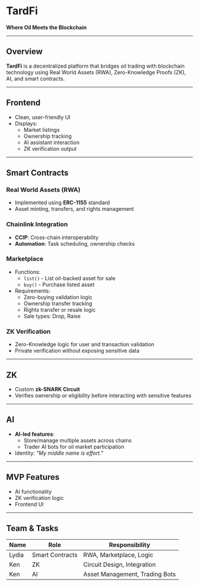# TardFi  
**Where Oil Meets the Blockchain**

---

## Overview  
**TardFi** is a decentralized platform that bridges oil trading with blockchain technology using Real World Assets (RWA), Zero-Knowledge Proofs (ZK), AI, and smart contracts.

---

## Frontend  
- Clean, user-friendly UI  
- Displays:
  - Market listings  
  - Ownership tracking  
  - AI assistant interaction  
  - ZK verification output  

---

## Smart Contracts  

### Real World Assets (RWA)  
- Implemented using **ERC-1155** standard  
- Asset minting, transfers, and rights management  

### Chainlink Integration  
- **CCIP**: Cross-chain interoperability  
- **Automation**: Task scheduling, ownership checks  

### Marketplace  
- Functions:
  - `list()` - List oil-backed asset for sale  
  - `buy()` - Purchase listed asset  
- Requirements:
  - Zero-buying validation logic  
  - Ownership transfer tracking  
  - Rights transfer or resale logic  
  - Sale types: Drop, Raise  

### ZK Verification  
- Zero-Knowledge logic for user and transaction validation  
- Private verification without exposing sensitive data  

---

## ZK  
- Custom **zk-SNARK Circuit**  
- Verifies ownership or eligibility before interacting with sensitive features  

---

## AI  
- **AI-led features**:
  - Store/manage multiple assets across chains  
  - Trader AI bots for oil market participation  
- Identity: *"My middle name is effort."*  

---

## MVP Features  
- AI functionality  
- ZK verification logic  
- Frontend UI  

---

## Team & Tasks  

| Name   | Role              | Responsibility            |
|--------|-------------------|---------------------------|
| Lydia  | Smart Contracts   | RWA, Marketplace, Logic   |
| Ken    | ZK                | Circuit Design, Integration |
| Ken    | AI                | Asset Management, Trading Bots |
